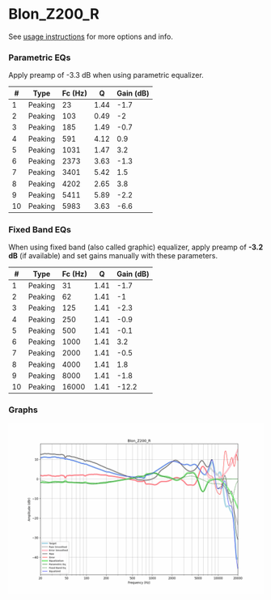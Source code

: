 # Blon_Z200_R
See [usage instructions](https://github.com/jaakkopasanen/AutoEq#usage) for more options and info.

### Parametric EQs
Apply preamp of -3.3 dB when using parametric equalizer.

|   # | Type    |   Fc (Hz) |    Q |   Gain (dB) |
|-----|---------|-----------|------|-------------|
|   1 | Peaking |        23 | 1.44 |        -1.7 |
|   2 | Peaking |       103 | 0.49 |        -2   |
|   3 | Peaking |       185 | 1.49 |        -0.7 |
|   4 | Peaking |       591 | 4.12 |         0.9 |
|   5 | Peaking |      1031 | 1.47 |         3.2 |
|   6 | Peaking |      2373 | 3.63 |        -1.3 |
|   7 | Peaking |      3401 | 5.42 |         1.5 |
|   8 | Peaking |      4202 | 2.65 |         3.8 |
|   9 | Peaking |      5411 | 5.89 |        -2.2 |
|  10 | Peaking |      5983 | 3.63 |        -6.6 |

### Fixed Band EQs
When using fixed band (also called graphic) equalizer, apply preamp of **-3.2 dB** (if available) and set gains manually with these parameters.

|   # | Type    |   Fc (Hz) |    Q |   Gain (dB) |
|-----|---------|-----------|------|-------------|
|   1 | Peaking |        31 | 1.41 |        -1.7 |
|   2 | Peaking |        62 | 1.41 |        -1   |
|   3 | Peaking |       125 | 1.41 |        -2.3 |
|   4 | Peaking |       250 | 1.41 |        -0.9 |
|   5 | Peaking |       500 | 1.41 |        -0.1 |
|   6 | Peaking |      1000 | 1.41 |         3.2 |
|   7 | Peaking |      2000 | 1.41 |        -0.5 |
|   8 | Peaking |      4000 | 1.41 |         1.8 |
|   9 | Peaking |      8000 | 1.41 |        -1.8 |
|  10 | Peaking |     16000 | 1.41 |       -12.2 |

### Graphs
![](./Blon_Z200_R.png)
